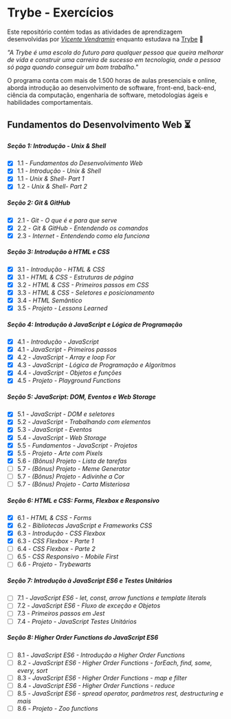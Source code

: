 # Trybe - Exercícios

Este repositório contém todas as atividades de aprendizagem desenvolvidas por _[Vicente Vendramin](https://www.linkedin.com/in/vicente-vendramin-guesser-de-oliveira/)_ enquanto estudava na [Trybe](https://www.betrybe.com/) :rocket:

_"A Trybe é uma escola do futuro para qualquer pessoa que queira melhorar de vida e construir uma carreira de sucesso em tecnologia, onde a pessoa só paga quando conseguir um bom trabalho."_

O programa conta com mais de 1.500 horas de aulas presenciais e online, aborda introdução ao desenvolvimento de software, front-end, back-end, ciência da computação, engenharia de software, metodologias ágeis e habilidades comportamentais.

## Fundamentos do Desenvolvimento Web :hourglass_flowing_sand:

##### Seção 1: Introdução - Unix & Shell

- [X] 1.1 - _Fundamentos do Desenvolvimento Web_
- [X] 1.1 - _Introdução - Unix & Shell_
- [X] 1.1 - _Unix & Shell- Part 1_
- [X] 1.2 - _Unix & Shell- Part 2_

##### Seção 2: Git & GitHub

- [X] 2.1 - _Git - O que é e para que serve_
- [X] 2.2 - _Git & GitHub - Entendendo os comandos_
- [X] 2.3 - _Internet - Entendendo como ela funciona_

##### Seção 3: Introdução à HTML e CSS

- [X] 3.1 - _Introdução - HTML & CSS_
- [X] 3.1 - _HTML & CSS - Estruturas de página_
- [X] 3.2 - _HTML & CSS - Primeiros passos em CSS_
- [X] 3.3 - _HTML & CSS - Seletores e posicionamento_
- [X] 3.4 - _HTML Semântico_
- [X] 3.5 - _Projeto - Lessons Learned_

##### Seção 4: Introdução à JavaScript e Lógica de Programação

- [X] 4.1 - _Introdução - JavaScript_
- [X] 4.1 - _JavaScript - Primeiros passos_
- [X] 4.2 - _JavaScript - Array e loop For_
- [X] 4.3 - _JavaScript - Lógica de Programação e Algoritmos_
- [X] 4.4 - _JavaScript - Objetos e funções_
- [X] 4.5 - _Projeto - Playground Functions_

##### Seção 5: JavaScript: DOM, Eventos e Web Storage

- [X] 5.1 - _JavaScript - DOM e seletores_
- [X] 5.2 - _JavaScript - Trabalhando com elementos_
- [X] 5.3 - _JavaScript - Eventos_
- [X] 5.4 - _JavaScript - Web Storage_
- [X] 5.5 - _Fundamentos - JavaScript - Projetos_
- [X] 5.5 - _Projeto - Arte com Pixels_
- [X] 5.6 - _(Bônus) Projeto - Lista de tarefas_
- [ ] 5.7 - _(Bônus) Projeto - Meme Generator_
- [ ] 5.7 - _(Bônus) Projeto - Adivinhe a Cor_
- [ ] 5.7 - _(Bônus) Projeto - Carta Misteriosa_

##### Seção 6: HTML e CSS: Forms, Flexbox e Responsivo

- [X] 6.1 - _HTML & CSS - Forms_
- [X] 6.2 - _Bibliotecas JavaScript e Frameworks CSS_
- [X] 6.3 - _Introdução - CSS Flexbox_
- [X] 6.3 - _CSS Flexbox - Parte 1_
- [ ] 6.4 - _CSS Flexbox - Parte 2_
- [ ] 6.5 - _CSS Responsivo - Mobile First_
- [ ] 6.6 - _Projeto - Trybewarts_

##### Seção 7: Introdução à JavaScript ES6 e Testes Unitários

- [ ] 7.1 - _JavaScript ES6 - let, const, arrow functions e template literals_
- [ ] 7.2 - _JavaScript ES6 - Fluxo de exceção e Objetos_
- [ ] 7.3 - _Primeiros passos em Jest_
- [ ] 7.4 - _Projeto - JavaScript Testes Unitários_

##### Seção 8: Higher Order Functions do JavaScript ES6

- [ ] 8.1 - _JavaScript ES6 - Introdução a Higher Order Functions_
- [ ] 8.2 - _JavaScript ES6 - Higher Order Functions - forEach, find, some, every, sort_
- [ ] 8.3 - _JavaScript ES6 - Higher Order Functions - map e filter_
- [ ] 8.4 - _JavaScript ES6 - Higher Order Functions - reduce_
- [ ] 8.5 - _JavaScript ES6 - spread operator, parâmetros rest, destructuring e mais_
- [ ] 8.6 - _Projeto - Zoo functions_